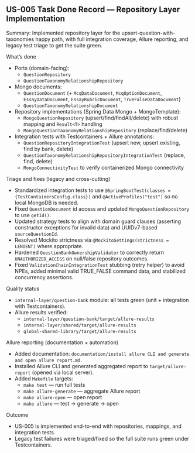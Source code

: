 ## US-005 Task Done Record — Repository Layer Implementation

Summary: Implemented repository layer for the upsert-question-with-taxonomies happy path, with full integration coverage, Allure reporting, and legacy test triage to get the suite green.

What’s done
- Ports (domain-facing):
  - `QuestionRepository`
  - `QuestionTaxonomyRelationshipRepository`
- Mongo documents:
  - `QuestionDocument` (+ `McqDataDocument`, `McqOptionDocument`, `EssayDataDocument`, `EssayRubricDocument`, `TrueFalseDataDocument`)
  - `QuestionTaxonomyRelationshipDocument`
- Repository implementations (Spring Data Mongo + MongoTemplate):
  - `MongoQuestionRepository` (upsert/find/findAll/delete) with robust mapping and `Result<T>` handling
  - `MongoQuestionTaxonomyRelationshipRepository` (replace/find/delete)
- Integration tests with Testcontainers + Allure annotations:
  - `QuestionRepositoryIntegrationTest` (upsert new, upsert existing, find by bank, delete)
  - `QuestionTaxonomyRelationshipRepositoryIntegrationTest` (replace, find, delete)
  - `MongoConnectivityTest` to verify containerized Mongo connectivity

Triage and fixes (legacy and cross-cutting)
- Standardized integration tests to use `@SpringBootTest(classes = {TestContainersConfig.class})` and `@ActiveProfiles("test")` so no local MongoDB is needed.
- Fixed `QuestionDocument` id access and updated `MongoQuestionRepository` to use `getId()`.
- Updated strategy tests to align with domain guard clauses (asserting constructor exceptions for invalid data) and UUIDv7-based `sourceQuestionId`.
- Resolved Mockito strictness via `@MockitoSettings(strictness = LENIENT)` where appropriate.
- Hardened `QuestionBankOwnershipValidator` to correctly return `UNAUTHORIZED_ACCESS` on null/false repository outcomes.
- Fixed `ValidationChainIntegrationTest` stubbing (retry helper) to avoid NPEs, added minimal valid TRUE_FALSE command data, and stabilized concurrency assertions.

Quality status
- `internal-layer/question-bank` module: all tests green (unit + integration with Testcontainers).
- Allure results verified:
  - `internal-layer/question-bank/target/allure-results`
  - `internal-layer/shared/target/allure-results`
  - `global-shared-library/target/allure-results`

Allure reporting (documentation + automation)
- Added documentation: `documentation/install allure CLI and generate and open allure report.md`.
- Installed Allure CLI and generated aggregated report to `target/allure-report` (opened via local server).
- Added `Makefile` targets:
  - `make test` — run full tests
  - `make allure-generate` — aggregate Allure report
  - `make allure-open` — open report
  - `make allure` — test → generate → open

Outcome
- US-005 is implemented end-to-end with repositories, mappings, and integration tests.
- Legacy test failures were triaged/fixed so the full suite runs green under Testcontainers.
